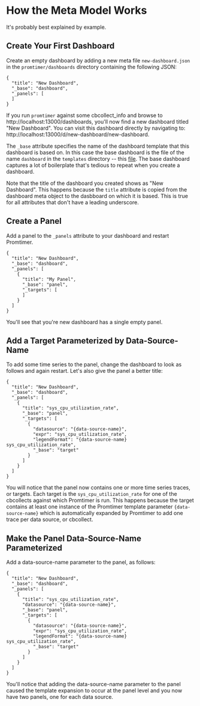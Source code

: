# How the Meta Model Works

It's probably best explained by example.

## Create Your First Dashboard

Create an empty dashboard by adding a new meta file `new-dashboard.json` in the
`promtimer/dashboards` directory containing the following JSON:

    {
      "title": "New Dashboard",
      "_base": "dashboard",
      "_panels": [
      ]
    }

If you run `promtimer` against some cbcollect_info and browse to http://localhost:13000/dashboards,
you'll now find a new dashboard titled "New Dashboard". You can visit this dashboard directly by
navigating to: http://localhost:13000/d/new-dashboard/new-dashboard.

The `_base` attribute specifies the name of the dashboard template that this dashboard is based on.
In this case the base dashboard is the file of the name `dashboard` in the `templates` directory
-- this [file](../templates/dashboard.json). The base dashboard captures a lot of boilerplate
that's tedious to repeat when you create a dashboard.

Note that the title of the dashboard you created shows as "New Dashboard". This happens because
the `title` attribute is copied from the dashboard meta object to the dasbboard on which it is
based. This is true for all attributes that don't have a leading underscore.

## Create a Panel

Add a panel to the `_panels` attribute to your dashboard and restart Promtimer.

    {
      "title": "New Dashboard",
      "_base": "dashboard",
      "_panels": [
        {
          "title": "My Panel",
          "_base": "panel",
          "_targets": [
          ]
        }
      ]
    }

You'll see that you're new dashboard has a single empty panel.

## Add a Target Parameterized by Data-Source-Name

To add some time series to the panel, change the dashboard to look as follows and again restart.
Let's also give the panel a better title:

    {
      "title": "New Dashboard",
      "_base": "dashboard",
      "_panels": [
        {
          "title": "sys_cpu_utilization_rate",
          "_base": "panel",
          "_targets": [
            {
              "datasource": "{data-source-name}",
              "expr": "sys_cpu_utilization_rate",
              "legendFormat": "{data-source-name} sys_cpu_utilization_rate",
              "_base": "target"
            }
          ]
        }
      ]
    }

You will notice that the panel now contains one or more time series traces, or targets. Each target
is the `sys_cpu_utilization_rate` for one of the cbcollects against which Promtimer is run. This
happens because the target contains at least one instance of the Promtimer template parameter
`{data-source-name}` which is automatically expanded by Promtimer to add one trace per data source,
or cbcollect.

## Make the Panel Data-Source-Name Parameterized

Add a data-source-name parameter to the panel, as follows:

    {
      "title": "New Dashboard",
      "_base": "dashboard",
      "_panels": [
        {
          "title": "sys_cpu_utilization_rate",
          "datasource": "{data-source-name}",
          "_base": "panel",
          "_targets": [
            {
              "datasource": "{data-source-name}",
              "expr": "sys_cpu_utilization_rate",
              "legendFormat": "{data-source-name} sys_cpu_utilization_rate",
              "_base": "target"
            }
          ]
        }
      ]
    }

You'll notice that adding the data-source-name parameter to the panel caused the template expansion
to occur at the panel level and you now have two panels, one for each data source.
